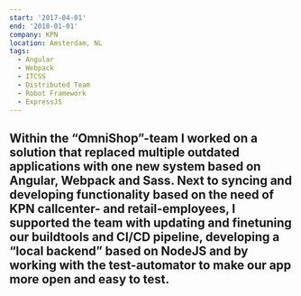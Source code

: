 ```yaml
---
start: '2017-04-01'
end: '2018-01-01'
company: KPN
location: Amsterdam, NL
tags:
  - Angular
  - Webpack
  - ITCSS
  - Distributed Team
  - Robot Framework
  - ExpressJS
---
```

Within the “OmniShop”-team I worked on a solution that replaced multiple outdated applications with one new system based on Angular, Webpack and Sass. Next to syncing and developing functionality based on the need of KPN callcenter- and retail-employees, I supported the team with updating and finetuning our buildtools and CI/CD pipeline, developing a “local backend” based on NodeJS and by working with the test-automator to make our app more open and easy to test.
---
